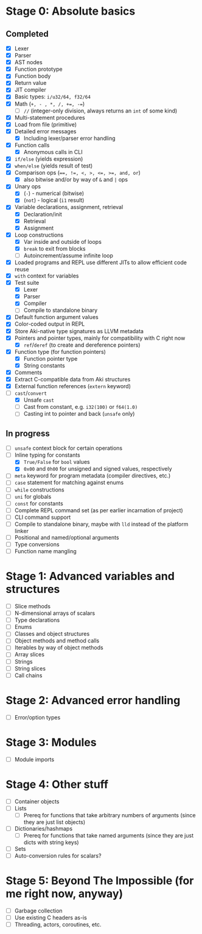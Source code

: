 # Stage 0: Absolute basics

## Completed

* [x] Lexer
* [x] Parser
* [x] AST nodes
* [x] Function prototype
* [x] Function body
* [x] Return value
* [x] JIT compiler
* [x] Basic types: `i/u32/64, f32/64`
* [x] Math (`+, - , *, /, +=, -=`)
  * [ ] `//` (integer-only division, always returns an `int` of some kind)
* [x] Multi-statement procedures 
* [x] Load from file (primitive)
* [x] Detailed error messages
  * [x] Including lexer/parser error handling
* [x] Function calls
  * [x] Anonymous calls in CLI
* [x] `if/else` (yields expression)
* [x] `when/else` (yields result of test)
* [x] Comparison ops (`==, !=, <, >, <=, >=, and, or`)
  * [x] also bitwise and/or by way of `&` and `|` ops
* [x] Unary ops
  * [x] (`-`) - numerical (bitwise)
  * [x] (`not`) - logical (`i1` result)
* [x] Variable declarations, assignment, retrieval
  * [x] Declaration/init
  * [x] Retrieval
  * [x] Assignment
* [x] Loop constructions
  * [x] Var inside and outside of loops
  * [x] `break` to exit from blocks
  * [ ] Autoincrement/assume infinite loop
* [x] Loaded programs and REPL use different JITs to allow efficient code reuse
* [x] `with` context for variables
* [x] Test suite
  * [x] Lexer
  * [x] Parser
  * [x] Compiler
  * [ ] Compile to standalone binary
* [x] Default function argument values
* [x] Color-coded output in REPL
* [x] Store Aki-native type signatures as LLVM metadata
* [x] Pointers and pointer types, mainly for compatibility with C right now
  * [x] `ref`/`deref` (to create and dereference pointers)
* [x] Function type (for function pointers)
  * [x] Function pointer type
  * [x] String constants
* [x] Comments
* [x] Extract C-compatible data from Aki structures
* [x] External function references (`extern` keyword)
* [ ] `cast`/`convert`
  * [x] Unsafe `cast`
  * [ ] Cast from constant, e.g. `i32(100)` or `f64(1.0)`
  * [ ] Casting int to pointer and back (`unsafe` only)

## In progress

* [ ] `unsafe` context block for certain operations
* [ ] Inline typing for constants
  * [x] `True/False` for `bool` values
  * [x] `0x00` and `0h00` for unsigned and signed values, respectively
* [ ] `meta` keyword for program metadata (compiler directives, etc.)
* [ ] `case` statement for matching against enums
* [ ] `while` constructions
* [ ] `uni` for globals
* [ ] `const` for constants
* [ ] Complete REPL command set (as per earlier incarnation of project)
* [ ] CLI command support
* [ ] Compile to standalone binary, maybe with `lld` instead of the platform linker
* [ ] Positional and named/optional arguments
* [ ] Type conversions
* [ ] Function name mangling

# Stage 1: Advanced variables and structures

* [ ] Slice methods
* [ ] N-dimensional arrays of scalars
* [ ] Type declarations
* [ ] Enums
* [ ] Classes and object structures
* [ ] Object methods and method calls
* [ ] Iterables by way of object methods
* [ ] Array slices
* [ ] Strings
* [ ] String slices
* [ ] Call chains

# Stage 2: Advanced error handling

* [ ] Error/option types

# Stage 3: Modules

* [ ] Module imports

# Stage 4: Other stuff

* [ ] Container objects
* [ ] Lists
  * [ ] Prereq for functions that take arbitrary numbers of arguments (since they are just list objects)
* [ ] Dictionaries/hashmaps
  * [ ] Prereq for functions that take named arguments (since they are just dicts with string keys)
* [ ] Sets
* [ ] Auto-conversion rules for scalars?

# Stage 5: Beyond The Impossible (for me right now, anyway)

* [ ] Garbage collection
* [ ] Use existing C headers as-is
* [ ] Threading, actors, coroutines, etc.